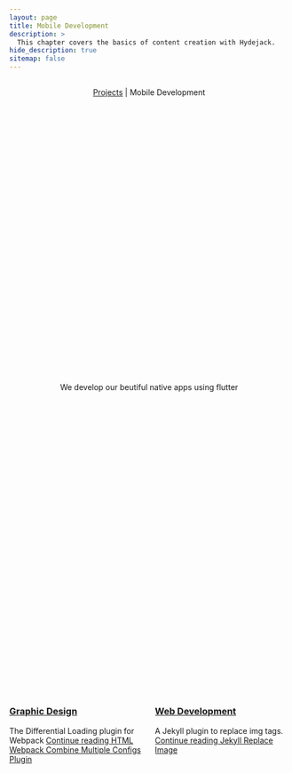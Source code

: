 ```yaml
---
layout: page
title: Mobile Development
description: >
  This chapter covers the basics of content creation with Hydejack.
hide_description: true
sitemap: false
---
```



<article id="project" class="page mb6" role="article" vocab="http://schema.org/" typeof="CreativeWork" resource="#project">
   <header>
      <h1 class="page-title" property="name"></h1>
      <p class="post-date heading"> <a href="/portfolio/" class="flip-title" property="genre">Projects</a> | <time datetime="2020-07-07T00:00:00+07:00">Mobile Development</time> </p>
      <div class="lead aspect-ratio sixteen-nine" style="opacity: 1;"> <img src="http://127.0.0.1:4000/assets/img/mobdev.png"  sizes="(min-width:90em)48rem,(min-width:54em)42rem,(min-width:42em)38rem,100vw" alt="Hydejack 9" property="image" width="864" height="486" loading="lazy" style="opacity: 0;"></div>
      <p class="note-sm" property="description">
         We develop our beutiful native apps using flutter
         <meta property="disambiguatingDescription" content="A boutique Jekyll theme">
      </p>
   </header>
</article>

<article class="page" role="article">
   <div class="columns columns-break">
      <div class="column column-1-2">
         <article class="project-card" vocab="http://schema.org/" typeof="CreativeWork" resource="/projects/html-webpack-combine-multiple-configs-plugin/#project">
            <meta property="name" content="HTML Webpack Combine Multiple Configs Plugin">
            <meta property="image" content="/assets/img/projects/webpack.png">
            <a href="/projects/html-webpack-combine-multiple-configs-plugin/" class="no-hover no-print-link flip-project" tabindex="-1">
               <div class="project-card-img aspect-ratio sixteen-nine flip-project-img"> <img src="http://127.0.0.1:4000/assets/img/design.png" sizes="(min-width:86em)27.5rem,(min-width:54em)24.5rem,(min-width:42em)21.5rem,42rem" alt="HTML Webpack Combine Multiple Configs Plugin" width="864" height="486" loading="lazy" style="opacity: 0;"></div>
            </a>
            <h3 class="project-card-title flip-project-title"> <a href="/projects/html-webpack-combine-multiple-configs-plugin/" class="flip-title" property="mainEntityOfPage">Graphic Design</a></h3>
            <p class="project-card-text fine" property="disambiguatingDescription"> The Differential Loading plugin for Webpack <a class="fill-card no-hover" href="/projects/html-webpack-combine-multiple-configs-plugin/" tabindex="-1"><span class="sr-only">Continue reading HTML Webpack Combine Multiple Configs Plugin </span></a></p>
         </article>
      </div>
      <div class="column column-1-2">
         <article class="project-card" vocab="http://schema.org/" typeof="CreativeWork" resource="/projects/jekyll-replace-img/#project">
            <meta property="name" content="Jekyll Replace Image">
            <meta property="image" content="/assets/img/jekyll.svg">
            <a href="/projects/jekyll-replace-img/" class="no-hover no-print-link flip-project" tabindex="-1">
               <div class="project-card-img aspect-ratio sixteen-nine flip-project-img"> <img src="http://127.0.0.1:4000/assets/img/webdev.png" alt="Jekyll Replace Image" width="864" height="486" loading="lazy" style="opacity: 0;"></div>
            </a>
            <h3 class="project-card-title flip-project-title"> <a href="/projects/jekyll-replace-img/" class="flip-title" property="mainEntityOfPage">Web Development</a></h3>
            <p class="project-card-text fine" property="disambiguatingDescription"> A Jekyll plugin to replace img tags. <a class="fill-card no-hover" href="/projects/jekyll-replace-img/" tabindex="-1"><span class="sr-only">Continue reading Jekyll Replace Image </span></a></p>
         </article>
      </div>     
      
      
   </div>
   
</article>